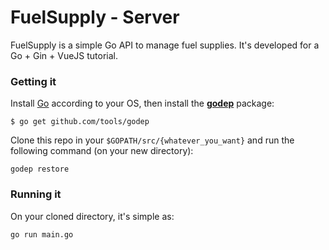 # FuelSupply - Server

FuelSupply is a simple Go API to manage fuel supplies. It's developed for a Go + Gin + VueJS tutorial.

### Getting it

Install [Go](https://golang.org/dl/) according to your OS, then install the [**godep**](https://github.com/tools/godep) package:

```
$ go get github.com/tools/godep
```

Clone this repo in your ```$GOPATH/src/{whatever_you_want}``` and run the following command (on your new directory):

```
godep restore
```

### Running it

On your cloned directory, it's simple as:

```
go run main.go
```

